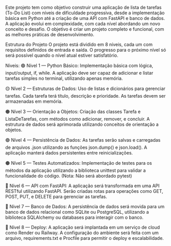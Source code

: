 Este projeto tem como objetivo construir uma aplicação de lista de tarefas (To-Do List) com níveis de dificuldade progressiva, desde a implementação básica em Python até a criação de uma API com FastAPI e banco de dados. A aplicação evolui em complexidade, com cada nível abordando um novo conceito e desafio. O objetivo é criar um projeto completo e funcional, com as melhores práticas de desenvolvimento.

Estrutura do Projeto
O projeto está dividido em 8 níveis, cada um com requisitos definidos de entrada e saída. O progresso para o próximo nível só será possível quando o nível atual estiver satisfatório.

Níveis:
🟢 Nível 1 — Python Básico:
Implementação básica com lógica, input/output, if, while. A aplicação deve ser capaz de adicionar e listar tarefas simples no terminal, utilizando apenas memória.

🟡 Nível 2 — Estruturas de Dados:
Uso de listas e dicionários para gerenciar tarefas. Cada tarefa terá título, descrição e prioridade. As tarefas devem ser armazenadas em memória.

🟠 Nível 3 — Orientação a Objetos:
Criação das classes Tarefa e ListaDeTarefas, com métodos como adicionar, remover, e concluir. A estrutura de dados será aprimorada utilizando conceitos de orientação a objetos.

🟣 Nível 4 — Persistência de Dados:
As tarefas serão salvas e carregadas de arquivos .json utilizando as funções json.dump() e json.load(). A aplicação manterá dados persistentes entre reinicializações.

🟤 Nível 5 — Testes Automatizados:
Implementação de testes para os métodos da aplicação utilizando a biblioteca unittest para validar a funcionalidade do código. (Nota: Não será abordado pytest)

🔵 Nível 6 — API com FastAPI:
A aplicação será transformada em uma API RESTful utilizando FastAPI. Serão criadas rotas para operações como GET, POST, PUT, e DELETE para gerenciar as tarefas.

🔘 Nível 7 — Banco de Dados:
A persistência de dados será movida para um banco de dados relacional como SQLite ou PostgreSQL, utilizando a biblioteca SQLAlchemy ou databases para interagir com o banco.

🔴 Nível 8 — Deploy:
A aplicação será implantada em um serviço de cloud como Render ou Railway. A configuração do ambiente será feita com um arquivo, requirements.txt e Procfile para permitir o deploy e escalabilidade.
